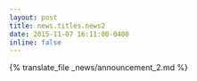 ```yaml
---
layout: post
title: news.titles.news2
date: 2015-11-07 16:11:00-0400
inline: false
---
```


<!-- FIXME title not being localized when visualizing announcement -->

{% translate_file _news/announcement_2.md %}

